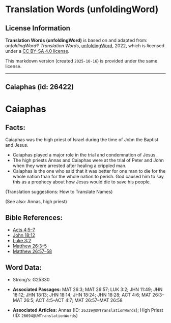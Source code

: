 # Translation Words (unfoldingWord)

## License Information

**Translation Words (unfoldingWord)** is based on and adapted from: _unfoldingWord® Translation Words_, [unfoldingWord](https://unfoldingword.org/utw), 2022, which is licensed under a [CC BY-SA 4.0 license](https://creativecommons.org/licenses/by-sa/4.0/legalcode.en).

This markdown version (created `2025-10-16`) is provided under the same license.



--------------------------------

## Caiaphas (id: 26422)

Caiaphas
========

Facts:
------

Caiaphas was the high priest of Israel during the time of John the Baptist and Jesus.

* Caiaphas played a major role in the trial and condemnation of Jesus.
* The high priests Annas and Caiaphas were at the trial of Peter and John when they were arrested after healing a crippled man.
* Caiaphas is the one who said that it was better for one man to die for the whole nation than for the whole nation to perish. God caused him to say this as a prophecy about how Jesus would die to save his people.

(Translation suggestions: How to Translate Names)

(See also: Annas, high priest)

Bible References:
-----------------

* [Acts 4:5–7](https://ref.ly/Acts4:5-Acts4:7)
* [John 18:12](https://ref.ly/John18:12)
* [Luke 3:2](https://ref.ly/Luke3:2)
* [Matthew 26:3–5](https://ref.ly/Matt26:3-Matt26:5)
* [Matthew 26:57–58](https://ref.ly/Matt26:57-Matt26:58)

Word Data:
----------

* Strong’s: G25330

* **Associated Passages:** MAT 26:3; MAT 26:57; LUK 3:2; JHN 11:49; JHN 18:12; JHN 18:13; JHN 18:14; JHN 18:24; JHN 18:28; ACT 4:6; MAT 26:3–MAT 26:5; ACT 4:5–ACT 4:7; MAT 26:57–MAT 26:58
* **Associated Articles:** Annas (ID: `26319@UWTranslationWords`); High Priest (ID: `26694@UWTranslationWords`)

